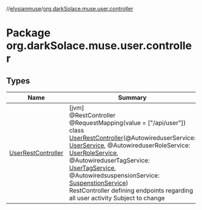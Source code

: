 //[elysianmuse](../../index.md)/[org.darkSolace.muse.user.controller](index.md)

# Package org.darkSolace.muse.user.controller

## Types

| Name | Summary |
|---|---|
| [UserRestController](-user-rest-controller/index.md) | [jvm]<br>@RestController<br>@RequestMapping(value = ["/api/user"])<br>class [UserRestController](-user-rest-controller/index.md)(@AutowireduserService: [UserService](../org.darkSolace.muse.user.service/-user-service/index.md), @AutowireduserRoleService: [UserRoleService](../org.darkSolace.muse.user.service/-user-role-service/index.md), @AutowireduserTagService: [UserTagService](../org.darkSolace.muse.user.service/-user-tag-service/index.md), @AutowiredsuspensionService: [SuspenstionService](../org.darkSolace.muse.user.service/-suspenstion-service/index.md))<br>RestController defining endpoints regarding all user activity Subject to change |
